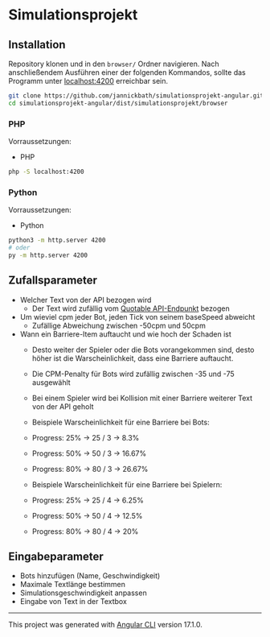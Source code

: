 # Simulationsprojekt

## Installation

Repository klonen und in den `browser/` Ordner navigieren. Nach anschließendem Ausführen einer der folgenden Kommandos, sollte das Programm unter [localhost:4200](localhost:4200) erreichbar sein.

```bash
git clone https://github.com/jannickbath/simulationsprojekt-angular.git
cd simulationsprojekt-angular/dist/simulationsprojekt/browser
```

### PHP

Vorraussetzungen:
- PHP


```bash
php -S localhost:4200
```

### Python

Vorraussetzungen:
- Python

```bash
python3 -m http.server 4200
# oder
py -m http.server 4200
```

## Zufallsparameter

- Welcher Text von der API bezogen wird
  - Der Text wird zufällig vom [Quotable API-Endpunkt](https://api.quotable.io/quotes/random) bezogen
- Um wieviel cpm jeder Bot, jeden Tick von seinem baseSpeed abweicht
  - Zufällige Abweichung zwischen -50cpm und 50cpm
- Wann ein Barriere-Item auftaucht und wie hoch der Schaden ist
    - Desto weiter der Spieler oder die Bots vorangekommen sind, desto höher ist die Warscheinlichkeit, dass eine Barriere auftaucht.
    - Die CPM-Penalty für Bots wird zufällig zwischen -35 und -75 ausgewählt
    - Bei einem Spieler wird bei Kollision mit einer Barriere weiterer Text von der API geholt

    - Beispiele Warscheinlichkeit für eine Barriere bei Bots:
     - Progress: 25% -> 25 / 3 -> 8.3%
     - Progress: 50% -> 50 / 3 -> 16.67%
     - Progress: 80% -> 80 / 3 -> 26.67%

    - Beispiele Warscheinlichkeit für eine Barriere bei Spielern:
     - Progress: 25% -> 25 / 4 -> 6.25%
     - Progress: 50% -> 50 / 4 -> 12.5%
     - Progress: 80% -> 80 / 4 -> 20%

## Eingabeparameter

- Bots hinzufügen (Name, Geschwindigkeit)
- Maximale Textlänge bestimmen
- Simulationsgeschwindigkeit anpassen
- Eingabe von Text in der Textbox

---

This project was generated with [Angular CLI](https://github.com/angular/angular-cli) version 17.1.0.